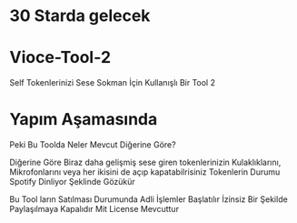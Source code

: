 # 30 Starda gelecek

# Vioce-Tool-2
Self Tokenlerinizi Sese Sokman İçin Kullanışlı Bir Tool 2

# Yapım Aşamasında

Peki Bu Toolda Neler Mevcut Diğerine Göre?

Diğerine Göre Biraz daha gelişmiş sese giren tokenlerinizin Kulaklıklarını, Mikrofonlarını veya her ikisini de açıp kapatabilrisiniz
Tokenlerin Durumu Spotify Dinliyor Şeklinde Gözükür

Bu Tool ların Satılması Durumunda Adli İşlemler Başlatılır İzinsiz Bir Şekilde Paylaşılmaya Kapalıdır Mit License Mevcuttur
